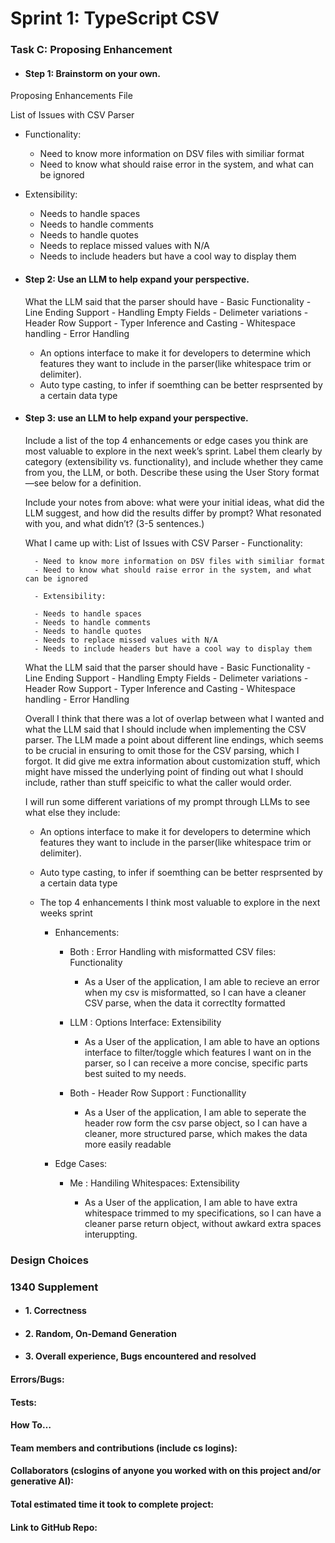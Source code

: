 # Sprint 1: TypeScript CSV

### Task C: Proposing Enhancement

- #### Step 1: Brainstorm on your own.

Proposing Enhancements File

List of Issues with CSV Parser 
 - Functionality:
    - Need to know more information on DSV files with similiar format
    - Need to know what should raise error in the system, and what can be ignored
    
 - Extensibility:
    - Needs to handle spaces
    - Needs to handle comments
    - Needs to handle quotes 
    - Needs to replace missed values with N/A
    - Needs to include headers but have a cool way to display them 

   

- #### Step 2: Use an LLM to help expand your perspective.

    What the LLM said that the parser should have
        - Basic Functionality 
        - Line Ending Support 
        - Handling Empty Fields
        - Delimeter variations
        - Header Row Support
        - Typer Inference and Casting
        - Whitespace handling
        - Error Handling

    - An options interface to make it for developers to determine which features they want to include in the parser(like whitespace trim or delimiter).
    - Auto type casting, to infer if soemthing can be better resprsented by a certain data type

- #### Step 3: use an LLM to help expand your perspective.

    Include a list of the top 4 enhancements or edge cases you think are most valuable to explore in the next week’s sprint. Label them clearly by category (extensibility vs. functionality), and include whether they came from you, the LLM, or both. Describe these using the User Story format—see below for a definition. 

    Include your notes from above: what were your initial ideas, what did the LLM suggest, and how did the results differ by prompt? What resonated with you, and what didn’t? (3-5 sentences.) 

   What I came up with:
    List of Issues with CSV Parser 
        - Functionality:

        - Need to know more information on DSV files with similiar format
        - Need to know what should raise error in the system, and what can be ignored

        - Extensibility:

        - Needs to handle spaces
        - Needs to handle comments
        - Needs to handle quotes 
        - Needs to replace missed values with N/A
        - Needs to include headers but have a cool way to display them 

    What the LLM said that the parser should have
        - Basic Functionality 
        - Line Ending Support 
        - Handling Empty Fields
        - Delimeter variations
        - Header Row Support
        - Typer Inference and Casting
        - Whitespace handling
        - Error Handling

    Overall I think that there was a lot of overlap between what I wanted and what the LLM said that I should include when implementing the CSV parser. The LLM made a point about different line endings, which seems to be crucial in ensuring to omit those for the CSV parsing, which I forgot. It did give me extra information about customization stuff, which might have missed the underlying point of finding out what I should include, rather than stuff speicific to what the caller would order.

    I will run some different variations of my prompt through LLMs to see what else they include:

    - An options interface to make it for developers to determine which features they want to include in the parser(like whitespace trim or delimiter).
    - Auto type casting, to infer if soemthing can be better resprsented by a certain data type


    - The top 4 enhancements I think most valuable to explore in the next weeks sprint
        - Enhancements: 
            - Both : Error Handling with misformatted CSV files: Functionality 

                -  As a User of the application, I am able to recieve an error when my csv is misformatted, so I can have a cleaner CSV parse, when the data it correctlty formatted

            - LLM : Options Interface: Extensibility

                - As a User of the application, I am able to have an options interface to filter/toggle which features I want on in the parser, so I can receive a more concise, specific parts best suited to my needs.

            - Both - Header Row Support : Functionallity

                - As a User of the application, I am able to seperate the header row form the csv parse object, so I can have a cleaner, more structured parse, which makes the data more easily readable
        
        - Edge Cases:
            - Me : Handiling Whitespaces: Extensibility
                
                - As a User of the application, I am able to have extra whitespace trimmed to my specifications, so I can have a cleaner parse return object, without awkard extra spaces interuppting.


### Design Choices

### 1340 Supplement

- #### 1. Correctness

- #### 2. Random, On-Demand Generation

- #### 3. Overall experience, Bugs encountered and resolved
#### Errors/Bugs:
#### Tests:
#### How To…

#### Team members and contributions (include cs logins):

#### Collaborators (cslogins of anyone you worked with on this project and/or generative AI):
#### Total estimated time it took to complete project:
#### Link to GitHub Repo:  
